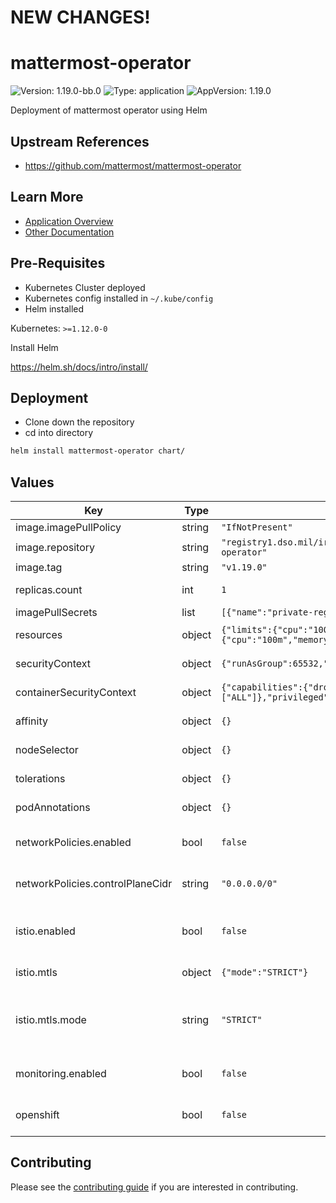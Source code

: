 # NEW CHANGES!


# mattermost-operator

![Version: 1.19.0-bb.0](https://img.shields.io/badge/Version-1.19.0--bb.0-informational?style=flat-square) ![Type: application](https://img.shields.io/badge/Type-application-informational?style=flat-square) ![AppVersion: 1.19.0](https://img.shields.io/badge/AppVersion-1.19.0-informational?style=flat-square)

Deployment of mattermost operator using Helm

## Upstream References
* <https://github.com/mattermost/mattermost-operator>

## Learn More
* [Application Overview](docs/overview.md)
* [Other Documentation](docs/)

## Pre-Requisites

* Kubernetes Cluster deployed
* Kubernetes config installed in `~/.kube/config`
* Helm installed

Kubernetes: `>=1.12.0-0`

Install Helm

https://helm.sh/docs/intro/install/

## Deployment

* Clone down the repository
* cd into directory
```bash
helm install mattermost-operator chart/
```

## Values

| Key | Type | Default | Description |
|-----|------|---------|-------------|
| image.imagePullPolicy | string | `"IfNotPresent"` | Default image pull policy |
| image.repository | string | `"registry1.dso.mil/ironbank/opensource/mattermost/mattermost-operator"` | Full image name |
| image.tag | string | `"v1.19.0"` | Image tag |
| replicas.count | int | `1` | Mattermost operator desired replicas |
| imagePullSecrets | list | `[{"name":"private-registry"}]` | Image pull secrets |
| resources | object | `{"limits":{"cpu":"100m","memory":"512Mi"},"requests":{"cpu":"100m","memory":"512Mi"}}` | Resources for operator pod(s) |
| securityContext | object | `{"runAsGroup":65532,"runAsNonRoot":true,"runAsUser":65532}` | securityContext for Kubernetes pod(s) |
| containerSecurityContext | object | `{"capabilities":{"drop":["ALL"]},"privileged":false,"readOnlyRootFilesystem":true}` | containerSecurityContext for operator container |
| affinity | object | `{}` | Affinity for operator pod(s) |
| nodeSelector | object | `{}` | Node selector for operator pod(s) |
| tolerations | object | `{}` | Tolerations for operator pod(s) |
| podAnnotations | object | `{}` | Annotations for operator pod(s) |
| networkPolicies.enabled | bool | `false` | Toggle on/off Big Bang provided network policies |
| networkPolicies.controlPlaneCidr | string | `"0.0.0.0/0"` | See `kubectl cluster-info` and then resolve to IP |
| istio.enabled | bool | `false` | Toggle on/off istio interaction, used for network policies and mTLS |
| istio.mtls | object | `{"mode":"STRICT"}` | Default peer authentication |
| istio.mtls.mode | string | `"STRICT"` | STRICT = Allow only mutual TLS traffic, PERMISSIVE = Allow both plain text and mutual TLS traffic |
| monitoring.enabled | bool | `false` | Toggle on/off monitoring interaction, used for network policies |
| openshift | bool | `false` | Openshift feature toggle, used for DNS network policy |

## Contributing

Please see the [contributing guide](./CONTRIBUTING.md) if you are interested in contributing.
